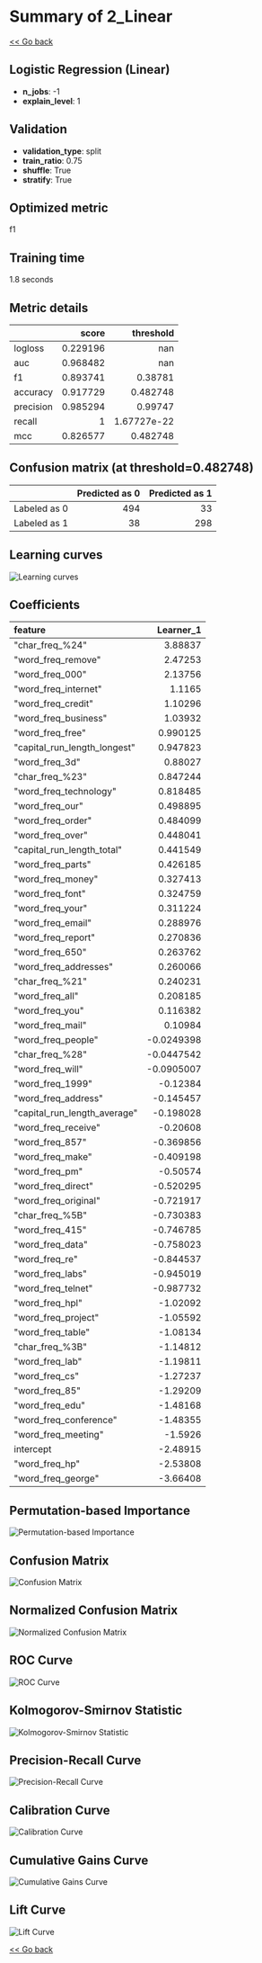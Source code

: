 # Summary of 2_Linear

[<< Go back](../README.md)


## Logistic Regression (Linear)
- **n_jobs**: -1
- **explain_level**: 1

## Validation
 - **validation_type**: split
 - **train_ratio**: 0.75
 - **shuffle**: True
 - **stratify**: True

## Optimized metric
f1

## Training time

1.8 seconds

## Metric details
|           |    score |     threshold |
|:----------|---------:|--------------:|
| logloss   | 0.229196 | nan           |
| auc       | 0.968482 | nan           |
| f1        | 0.893741 |   0.38781     |
| accuracy  | 0.917729 |   0.482748    |
| precision | 0.985294 |   0.99747     |
| recall    | 1        |   1.67727e-22 |
| mcc       | 0.826577 |   0.482748    |


## Confusion matrix (at threshold=0.482748)
|              |   Predicted as 0 |   Predicted as 1 |
|:-------------|-----------------:|-----------------:|
| Labeled as 0 |              494 |               33 |
| Labeled as 1 |               38 |              298 |

## Learning curves
![Learning curves](learning_curves.png)

## Coefficients
| feature                      |   Learner_1 |
|:-----------------------------|------------:|
| "char_freq_%24"              |   3.88837   |
| "word_freq_remove"           |   2.47253   |
| "word_freq_000"              |   2.13756   |
| "word_freq_internet"         |   1.1165    |
| "word_freq_credit"           |   1.10296   |
| "word_freq_business"         |   1.03932   |
| "word_freq_free"             |   0.990125  |
| "capital_run_length_longest" |   0.947823  |
| "word_freq_3d"               |   0.88027   |
| "char_freq_%23"              |   0.847244  |
| "word_freq_technology"       |   0.818485  |
| "word_freq_our"              |   0.498895  |
| "word_freq_order"            |   0.484099  |
| "word_freq_over"             |   0.448041  |
| "capital_run_length_total"   |   0.441549  |
| "word_freq_parts"            |   0.426185  |
| "word_freq_money"            |   0.327413  |
| "word_freq_font"             |   0.324759  |
| "word_freq_your"             |   0.311224  |
| "word_freq_email"            |   0.288976  |
| "word_freq_report"           |   0.270836  |
| "word_freq_650"              |   0.263762  |
| "word_freq_addresses"        |   0.260066  |
| "char_freq_%21"              |   0.240231  |
| "word_freq_all"              |   0.208185  |
| "word_freq_you"              |   0.116382  |
| "word_freq_mail"             |   0.10984   |
| "word_freq_people"           |  -0.0249398 |
| "char_freq_%28"              |  -0.0447542 |
| "word_freq_will"             |  -0.0905007 |
| "word_freq_1999"             |  -0.12384   |
| "word_freq_address"          |  -0.145457  |
| "capital_run_length_average" |  -0.198028  |
| "word_freq_receive"          |  -0.20608   |
| "word_freq_857"              |  -0.369856  |
| "word_freq_make"             |  -0.409198  |
| "word_freq_pm"               |  -0.50574   |
| "word_freq_direct"           |  -0.520295  |
| "word_freq_original"         |  -0.721917  |
| "char_freq_%5B"              |  -0.730383  |
| "word_freq_415"              |  -0.746785  |
| "word_freq_data"             |  -0.758023  |
| "word_freq_re"               |  -0.844537  |
| "word_freq_labs"             |  -0.945019  |
| "word_freq_telnet"           |  -0.987732  |
| "word_freq_hpl"              |  -1.02092   |
| "word_freq_project"          |  -1.05592   |
| "word_freq_table"            |  -1.08134   |
| "char_freq_%3B"              |  -1.14812   |
| "word_freq_lab"              |  -1.19811   |
| "word_freq_cs"               |  -1.27237   |
| "word_freq_85"               |  -1.29209   |
| "word_freq_edu"              |  -1.48168   |
| "word_freq_conference"       |  -1.48355   |
| "word_freq_meeting"          |  -1.5926    |
| intercept                    |  -2.48915   |
| "word_freq_hp"               |  -2.53808   |
| "word_freq_george"           |  -3.66408   |


## Permutation-based Importance
![Permutation-based Importance](permutation_importance.png)
## Confusion Matrix

![Confusion Matrix](confusion_matrix.png)


## Normalized Confusion Matrix

![Normalized Confusion Matrix](confusion_matrix_normalized.png)


## ROC Curve

![ROC Curve](roc_curve.png)


## Kolmogorov-Smirnov Statistic

![Kolmogorov-Smirnov Statistic](ks_statistic.png)


## Precision-Recall Curve

![Precision-Recall Curve](precision_recall_curve.png)


## Calibration Curve

![Calibration Curve](calibration_curve_curve.png)


## Cumulative Gains Curve

![Cumulative Gains Curve](cumulative_gains_curve.png)


## Lift Curve

![Lift Curve](lift_curve.png)



[<< Go back](../README.md)
